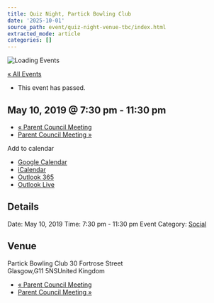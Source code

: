 ```yaml
---
title: Quiz Night, Partick Bowling Club
date: '2025-10-01'
source_path: event/quiz-night-venue-tbc/index.html
extracted_mode: article
categories: []
---
```

![Loading Events](wp-content/plugins/the-events-calendar/src/resources/images/tribe-loading.gif)

[« All Events](events/)

- This event has passed.

## May 10, 2019 @ 7:30 pm - 11:30 pm

- [« Parent Council Meeting](event/parent-council-meeting-tbc-6/)
- [Parent Council Meeting »](event/parent-council-meeting-tbc-7/)

 Add to calendar 

- [Google Calendar](https://www.google.com/calendar/event?action=TEMPLATE&dates=20190510T193000/20190510T233000&text=Quiz%20Night%2C%20Partick%20Bowling%20Club&location=Partick%20Bowling%20Club,%2030%20Fortrose%20Street,%20Glasgow,%20G11%205NS,%20United%20Kingdom&trp=false&ctz=Europe/London&sprop=website:)
- [iCalendar](webcal://hyndlandprimaryparentcouncil.org/event/quiz-night-venue-tbc/?ical=1)
- [Outlook 365](https://outlook.office.com/owa/?path=/calendar/action/compose&rrv=addevent&startdt=2019-05-10T19:30:00&enddt=2019-05-10T23:30:00&location=Partick%20Bowling%20Club,%2030%20Fortrose%20Street,%20Glasgow,%20G11%205NS,%20United%20Kingdom&subject=Quiz%20Night%2C%20Partick%20Bowling%20Club&body)
- [Outlook Live](https://outlook.live.com/owa/?path=/calendar/action/compose&rrv=addevent&startdt=2019-05-10T19:30:00&enddt=2019-05-10T23:30:00&location=Partick%20Bowling%20Club,%2030%20Fortrose%20Street,%20Glasgow,%20G11%205NS,%20United%20Kingdom&subject=Quiz%20Night%2C%20Partick%20Bowling%20Club&body)

## Details 
 Date: May 10, 2019 Time: 
 7:30 pm - 11:30 pm 
Event Category: [Social](events/category/social/)

## Venue 
 Partick Bowling Club 30 Fortrose Street  
Glasgow,G11 5NSUnited Kingdom

 

- [« Parent Council Meeting](event/parent-council-meeting-tbc-6/)
- [Parent Council Meeting »](event/parent-council-meeting-tbc-7/)
